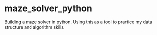 # maze_solver_python
Building a maze solver in python. Using this as a tool to practice my data structure and algorithm skills.
